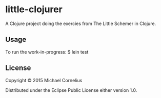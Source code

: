 # little-clojurer

A Clojure project doing the exercies from The Little Schemer in Clojure.

## Usage

To run the work-in-progress: $ lein test

## License

Copyright © 2015 Michael Cornelius

Distributed under the Eclipse Public License either version 1.0.

